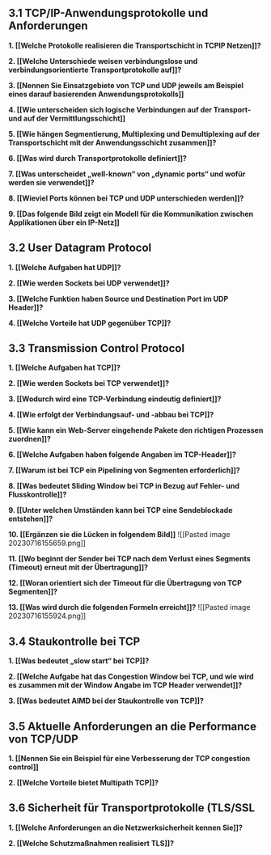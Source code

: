
## 3.1 TCP/IP-Anwendungsprotokolle und Anforderungen

**1. [[Welche Protokolle realisieren die Transportschicht in TCPIP Netzen]]?**

**2. [[Welche Unterschiede weisen verbindungslose und verbindungsorientierte Transportprotokolle auf]]?**

**3. [[Nennen Sie Einsatzgebiete von TCP und UDP jeweils am Beispiel eines darauf basierenden Anwendungsprotokolls]]**

**4.  [[Wie unterscheiden sich logische Verbindungen auf der Transport- und auf der Vermittlungsschicht]]**

**5. [[Wie hängen Segmentierung, Multiplexing und Demultiplexing auf der Transportschicht mit der Anwendungsschicht zusammen]]?**

**6. [[Was wird durch Transportprotokolle definiert]]?**

**7. [[Was unterscheidet „well-known“ von „dynamic ports“ und wofür werden sie verwendet]]?**

**8. [[Wieviel Ports können bei TCP und UDP unterschieden werden]]?**

**9. [[Das folgende Bild zeigt ein Modell für die Kommunikation zwischen Applikationen über ein IP-Netz]]**

## 3.2 User Datagram Protocol

**1. [[Welche Aufgaben hat UDP]]?**

**2. [[Wie werden Sockets bei UDP verwendet]]?** 

**3. [[Welche Funktion haben Source und Destination Port im UDP Header]]?**

**4. [[Welche Vorteile hat UDP gegenüber TCP]]?**

## 3.3 Transmission Control Protocol

**1. [[Welche Aufgaben hat TCP]]?**

**2. [[Wie werden Sockets bei TCP verwendet]]?**

**3. [[Wodurch wird eine TCP-Verbindung eindeutig definiert]]?**

**4. [[Wie erfolgt der Verbindungsauf- und -abbau bei TCP]]?**

**5. [[Wie kann ein Web-Server eingehende Pakete den richtigen Prozessen zuordnen]]?**

**6. [[Welche Aufgaben haben folgende Angaben im TCP-Header]]?**

**7. [[Warum ist bei TCP ein Pipelining von Segmenten erforderlich]]?**

**8. [[Was bedeutet Sliding Window bei TCP in Bezug auf Fehler- und Flusskontrolle]]?**

**9. [[Unter welchen Umständen kann bei TCP eine Sendeblockade entstehen]]?**

**10. [[Ergänzen sie die Lücken in folgendem Bild]]**
![[Pasted image 20230716155659.png]]

**11. [[Wo beginnt der Sender bei TCP nach dem Verlust eines Segments (Timeout) erneut mit der Übertragung]]?**

**12. [[Woran orientiert sich der Timeout für die Übertragung von TCP Segmenten]]?**

**13. [[Was wird durch die folgenden Formeln erreicht]]?**
![[Pasted image 20230716155924.png]]

## 3.4 Staukontrolle bei TCP

**1. [[Was bedeutet „slow start“ bei TCP]]?**

**2. [[Welche Aufgabe hat das Congestion Window bei TCP, und wie wird es zusammen mit der Window Angabe im TCP Header verwendet]]?**

**3. [[Was bedeutet AIMD bei der Staukontrolle von TCP]]?**

## 3.5 Aktuelle Anforderungen an die Performance von TCP/UDP

**1. [[Nennen Sie ein Beispiel für eine Verbesserung der TCP congestion control]]**

**2. [[Welche Vorteile bietet Multipath TCP]]?**

## 3.6 Sicherheit für Transportprotokolle (TLS/SSL

**1. [[Welche Anforderungen an die Netzwerksicherheit kennen Sie]]?**

**2. [[Welche Schutzmaßnahmen realisiert TLS]]?**


